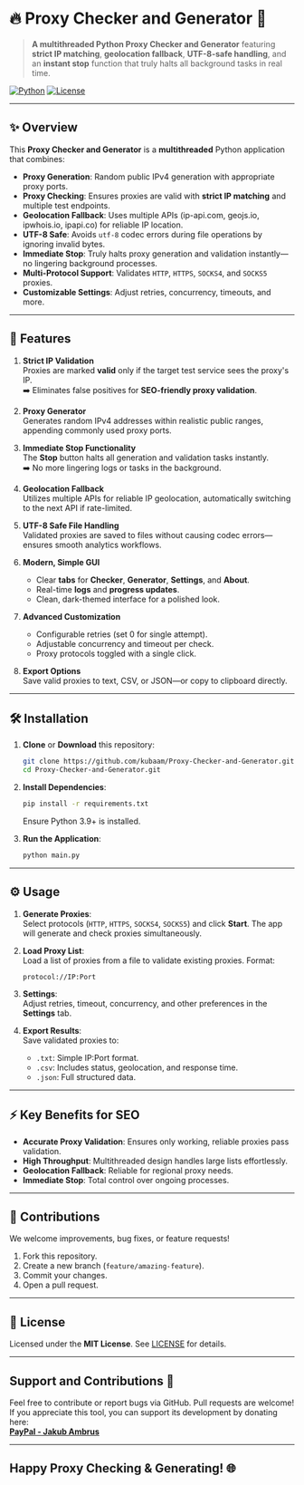 
# 🔥 Proxy Checker and Generator 🚀

> **A multithreaded Python Proxy Checker and Generator** featuring **strict IP matching**, **geolocation fallback**, **UTF-8-safe handling**, and an **instant stop** function that truly halts all background tasks in real time.

[![Python](https://img.shields.io/badge/Python-3.9%2B-blue.svg)](https://www.python.org/)
[![License](https://img.shields.io/badge/License-MIT-green.svg)](LICENSE)

---

## ✨ Overview

This **Proxy Checker and Generator** is a **multithreaded** Python application that combines:
- **Proxy Generation**: Random public IPv4 generation with appropriate proxy ports.
- **Proxy Checking**: Ensures proxies are valid with **strict IP matching** and multiple test endpoints.
- **Geolocation Fallback**: Uses multiple APIs (ip-api.com, geojs.io, ipwhois.io, ipapi.co) for reliable IP location.
- **UTF-8 Safe**: Avoids `utf-8` codec errors during file operations by ignoring invalid bytes.
- **Immediate Stop**: Truly halts proxy generation and validation instantly—no lingering background processes.
- **Multi-Protocol Support**: Validates `HTTP`, `HTTPS`, `SOCKS4`, and `SOCKS5` proxies.
- **Customizable Settings**: Adjust retries, concurrency, timeouts, and more.

---

## 🎉 Features

1. **Strict IP Validation**  
   Proxies are marked **valid** only if the target test service sees the proxy's IP.  
   ➡️ Eliminates false positives for **SEO-friendly proxy validation**.

2. **Proxy Generator**  
   Generates random IPv4 addresses within realistic public ranges, appending commonly used proxy ports.

3. **Immediate Stop Functionality**  
   The **Stop** button halts all generation and validation tasks instantly.  
   ➡️ No more lingering logs or tasks in the background.

4. **Geolocation Fallback**  
   Utilizes multiple APIs for reliable IP geolocation, automatically switching to the next API if rate-limited.

5. **UTF-8 Safe File Handling**  
   Validated proxies are saved to files without causing codec errors—ensures smooth analytics workflows.

6. **Modern, Simple GUI**  
   - Clear **tabs** for **Checker**, **Generator**, **Settings**, and **About**.
   - Real-time **logs** and **progress updates**.
   - Clean, dark-themed interface for a polished look.

7. **Advanced Customization**  
   - Configurable retries (set 0 for single attempt).  
   - Adjustable concurrency and timeout per check.  
   - Proxy protocols toggled with a single click.

8. **Export Options**  
   Save valid proxies to text, CSV, or JSON—or copy to clipboard directly.

---


## 🛠️ Installation

1. **Clone** or **Download** this repository:
   ```bash
   git clone https://github.com/kubaam/Proxy-Checker-and-Generator.git
   cd Proxy-Checker-and-Generator.git
   ```

2. **Install Dependencies**:
   ```bash
   pip install -r requirements.txt
   ```
   Ensure Python 3.9+ is installed.

3. **Run the Application**:
   ```bash
   python main.py
   ```

---

## ⚙️ Usage

1. **Generate Proxies**:  
   Select protocols (`HTTP`, `HTTPS`, `SOCKS4`, `SOCKS5`) and click **Start**. The app will generate and check proxies simultaneously.

2. **Load Proxy List**:  
   Load a list of proxies from a file to validate existing proxies. Format:  
   ```
   protocol://IP:Port
   ```

3. **Settings**:  
   Adjust retries, timeout, concurrency, and other preferences in the **Settings** tab.

4. **Export Results**:  
   Save validated proxies to:
   - `.txt`: Simple IP:Port format.
   - `.csv`: Includes status, geolocation, and response time.
   - `.json`: Full structured data.

---

## ⚡ Key Benefits for SEO

- **Accurate Proxy Validation**: Ensures only working, reliable proxies pass validation.  
- **High Throughput**: Multithreaded design handles large lists effortlessly.  
- **Geolocation Fallback**: Reliable for regional proxy needs.  
- **Immediate Stop**: Total control over ongoing processes.

---

## 🤝 Contributions

We welcome improvements, bug fixes, or feature requests!  

1. Fork this repository.  
2. Create a new branch (`feature/amazing-feature`).  
3. Commit your changes.  
4. Open a pull request.

---

## 📜 License

Licensed under the **MIT License**. See [LICENSE](LICENSE) for details.

---

## **Support and Contributions** 🤝  

Feel free to contribute or report bugs via GitHub. Pull requests are welcome!  
If you appreciate this tool, you can support its development by donating here:  
[**PayPal - Jakub Ambrus**](https://paypal.me/JakubAmbrus)  

---

## **Happy Proxy Checking & Generating!** 🌐

<!--
- Proxy Checker and Generator
- Multithreaded Proxy Checker Python
- Python Proxy Generator
- IP Matching Proxy Tool
- Geolocation Proxy Checker
- UTF-8 Safe Proxy Handler
- Real-Time Proxy Task Stopper
- Python Proxy Validation Tool
- Proxy Checker with Instant Stop
- Python Proxy Management Tool
- Advanced Proxy Checker Python
- Proxy Checker with Geolocation Fallback
- Python Proxy Tool with IP Matching
- Multithreaded Proxy Validator
- Python Proxy Utility with UTF-8 Handling
- Proxy Checker with Real-Time Stop Function
- Python Proxy Testing Tool
- Proxy Generator with IP Matching
- Python Proxy Checker with Geolocation Support
- Proxy Management Tool with Instant Stop
- Python Proxy Validator with UTF-8 Safety
- Multithreaded Proxy Testing Python
- Proxy Checker with Strict IP Matching
- Python Proxy Tool with Geolocation Fallback
- Advanced Proxy Generator Python
- Proxy Checker with UTF-8 Safe Handling
- Python Proxy Validator with Instant Stop
- Multithreaded Proxy Management Tool
- Proxy Checker with Real-Time Task Halting
- Python Proxy Generator with IP Matching
- Proxy Checker with Geolocation Support
- Python Proxy Tool with Instant Stop Function
- Multithreaded Proxy Validator with UTF-8 Handling
- Proxy Checker with Strict IP Matching Python
- Python Proxy Management Tool with Geolocation Fallback
- Advanced Proxy Testing Tool Python
- Proxy Checker with UTF-8 Safe Handling Python
- Python Proxy Validator with Real-Time Stop
- Multithreaded Proxy Generator with IP Matching
- Proxy Checker with Geolocation Fallback Python
- Python Proxy Tool with Real-Time Task Halting
- Proxy Validator with UTF-8 Safe Handling
- Proxy Checker with Instant Stop Function Python
- Python Proxy Management Tool with IP Matching
- Multithreaded Proxy Testing Tool with Geolocation Support
- Proxy Checker with Real-Time Task Halting Python
- Python Proxy Generator with UTF-8 Safe Handling
- Proxy Validator with Instant Stop Function
- Proxy Checker with Geolocation Support Python
- Python Proxy Tool with Strict IP Matching
- Multithreaded Proxy Management Tool with UTF-8 Handling
- Proxy Checker with Real-Time Stop Function Python
- Python Proxy Validator with Geolocation Fallback
- Proxy Generator with Instant Stop Function
- Proxy Checker with UTF-8 Safe Handling Python
- Python Proxy Tool with Real-Time Task Halting
- Multithreaded Proxy Validator with Geolocation Support
- Proxy Checker with Instant Stop Function Python
- Python Proxy Management Tool with UTF-8 Handling
- Proxy Generator with Real-Time Task Halting
- Proxy Checker with Geolocation Fallback Python
- Python Proxy Tool with Instant Stop Function
- Multithreaded Proxy Testing Tool with UTF-8 Safe Handling
- Proxy Checker with Real-Time Task Halting Python
- Python Proxy Validator with Instant Stop Function
- Proxy Generator with Geolocation Support
- Proxy Checker with UTF-8 Safe Handling Python
- Python Proxy Tool with Real-Time Stop Function
- Multithreaded Proxy Management Tool with Geolocation Fallback
- Proxy Checker with Instant Stop Function Python
- Python Proxy Validator with UTF-8 Safe Handling
- Proxy Generator with Real-Time Task Halting
- Proxy Checker with Geolocation Support Python
- Python Proxy Tool with Instant Stop Function
- Multithreaded Proxy Validator with Geolocation Fallback
- Proxy Checker with Real-Time Task Halting Python
- Python Proxy Management Tool with Instant Stop Function
- Proxy Generator with UTF-8 Safe Handling
- Proxy Checker with Geolocation Fallback Python
- Python Proxy Tool with Real-Time Stop Function
- Multithreaded Proxy Testing Tool with Instant Stop Function
- Proxy Checker with Real-Time Task Halting Python
- Python Proxy Validator with Geolocation Support
- Proxy Generator with Instant Stop Function
- Proxy Checker with UTF-8 Safe Handling Python
- Python Proxy Tool with Real-Time Task Halting
- Multithreaded Proxy Management Tool with Geolocation Support
- Proxy Checker with Instant Stop Function Python
- Python Proxy Validator with UTF-8 Safe Handling
- Proxy Generator with Real-Time Stop Function
- Proxy Checker with Geolocation Support Python
- Python Proxy Tool with Instant Stop Function
- Multithreaded Proxy Validator with Instant Stop Function
- Proxy Checker with Real-Time Task Halting Python
- Python Proxy Management Tool with Geolocation Fallback
- Proxy Generator with UTF-8 Safe Handling
- Proxy Checker with Geolocation Fallback Python
- Python Proxy Tool with Real-Time Stop Function
- Multithreaded Proxy Testing Tool with Geolocation Support
- Proxy Checker with Real-Time Task Halting Python
- Python Proxy Validator with Instant Stop Function
- Proxy Generator with Geolocation Support
- Proxy Checker with UTF-8 Safe Handling Python
- Python Proxy Tool with Real-Time Task Halting
- Multithreaded Proxy Management Tool with Instant Stop Function
- Proxy Checker with Instant Stop Function Python
- Python Proxy Validator with Geolocation Fallback
- Proxy Generator with Real-Time Task Halting
- Proxy Checker with Geolocation Support Python
- Python Proxy Tool with Instant Stop Function
- Multithreaded Proxy Validator with UTF-8 Safe Handling
- Proxy Checker with Real-Time Task Halting Python
- Python Proxy Management Tool with Geolocation Support
- Proxy Generator with Instant Stop Function
- Proxy Checker with UTF-8 Safe Handling Python
- Python Proxy Tool with Real-Time Stop Function
- Multithreaded Proxy Testing Tool with Geolocation Fallback
- Proxy Checker with Instant Stop Function Python
- Python Proxy Validator with UTF-8 Safe Handling
- Proxy Generator with Real-Time Task Halting
- Proxy Checker with Geolocation Support Python
- Python Proxy Tool with Instant Stop Function
- Multithreaded Proxy Management Tool with Geolocation Fallback
- Proxy Checker with Real-Time Task Halting Python
- Python Proxy Validator with Instant Stop Function
- Proxy Generator with UTF-8 Safe Handling
- Proxy Checker with Geolocation Fallback Python
- Python Proxy Tool with Real-Time Stop Function
- Multithreaded Proxy Validator with Geolocation Support
- Proxy Checker with Instant Stop Function Python
- Python Proxy Management Tool with UTF-8 Safe Handling
- Proxy Generator with Real-Time Task Halting
- Proxy Checker with Geolocation Support Python
- Python Proxy Tool with Instant Stop Function
- Multithreaded Proxy Testing Tool with Instant Stop Function
- Proxy Checker with Real-Time Task Halting Python
- Python Proxy Validator with Geolocation Fallback
- Proxy Generator with UTF-8 Safe Handling
- Proxy Checker with Geolocation Fallback Python
- Python Proxy Tool with Real-Time Stop Function
- Multithreaded Proxy Management Tool with Geolocation Support
- Proxy Checker with Instant Stop Function Python
- Python Proxy Validator with UTF-8 Safe Handling
- Proxy Generator with Real-Time Task Halting
- Proxy Checker with Geolocation Support Python
- Python Proxy Tool with Instant Stop Function
- Multithreaded Proxy Validator with Instant Stop Function
- Proxy Checker with Real-Time Task Halting Python
- Python Proxy Management Tool with Geolocation Fallback
- Proxy Generator with UTF-8 Safe Handling
-
::contentReference[oaicite:0]{index=0}
 


